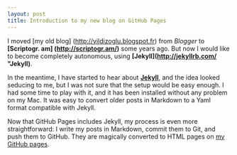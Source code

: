 ```yaml
---
layout: post
title: Introduction to my new blog on GitHub Pages
---
```

I moved [my old blog] (http://yildizoglu.blogspot.fr) from _Blogger_ to **[Scriptogr. am] (http://scriptogr.am/)** some years ago. But now I would like to become completely autonomous, using  **[Jekyll](http://jekyllrb.com/ "Jekyll)**.

In the meantime, I have started to hear about **[Jekyll](http://jekyllrb.com/)**, and the idea looked seducing to me, but I was not sure that the setup would be easy enough. I had some time to play with it, and it has been installed without any problem on my Mac. It was easy to convert older posts in Markdown to a Yaml format compatible with Jekyll. 

Now that GitHub Pages includes Jekyll, my process is even more straightforward: I write my posts in Markdown, commit them to Git, and push them to GitHub. They are magically converted to HTML pages on [my GitHub pages](https://myildi.github.io).